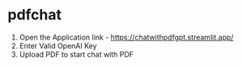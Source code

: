 # pdfchat

1. Open the Application link - https://chatwithpdfgpt.streamlit.app/
2. Enter Valid OpenAI Key
3. Upload PDF to start chat with PDF
